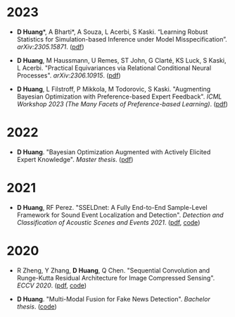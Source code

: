 # 2023

- **D Huang***, A Bharti*, A Souza, L Acerbi, S Kaski. “Learning Robust Statistics for Simulation-based Inference under Model Misspecification”. *arXiv:2305.15871*. ([pdf](https://arxiv.org/abs/2305.15871))

- **D Huang**, M Haussmann, U Remes, ST John, G Clarté, KS Luck, S Kaski, L Acerbi. "Practical Equivariances via Relational Conditional Neural Processes". *arXiv:2306.10915*. ([pdf](https://arxiv.org/abs/2306.10915))

- **D Huang**, L Filstroff, P Mikkola, M Todorovic, S Kaski. "Augmenting Bayesian Optimization with Preference-based Expert Feedback". *ICML Workshop 2023 (The Many Facets of Preference-based Learning)*. ([pdf](https://arxiv.org/abs/2208.08742))

# 2022
- **D Huang**. "Bayesian Optimization Augmented with Actively Elicited Expert Knowledge". *Master thesis*. ([pdf](https://aaltodoc.aalto.fi/handle/123456789/115226))


# 2021
- **D Huang**, RF Perez. "SSELDnet: A Fully End-to-End Sample-Level Framework for Sound Event Localization and Detection". *Detection and Classification of Acoustic Scenes and Events 2021*. ([pdf](https://dcase.community/documents/challenge2021/technical_reports/DCASE2021_Huang_24_t3.pdf), [code](https://github.com/huangdaolang/DCASE2021-SELD))


# 2020

- R Zheng, Y Zhang, **D Huang**, Q Chen. "Sequential Convolution and Runge-Kutta Residual Architecture for Image Compressed Sensing". *ECCV 2020*. ([pdf](https://www.ecva.net/papers/eccv_2020/papers_ECCV/papers/123540222.pdf), [code](https://github.com/huangdaolang/RK-CCSNet))

- **D Huang**. "Multi-Modal Fusion for Fake News Detection". *Bachelor thesis*. ([code](https://github.com/huangdaolang/Multimodal-Fusion-Fake-News-Detection))